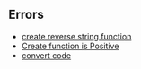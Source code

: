 ## Errors

- [create reverse string function](./reverseString.js)
- [Create function is Positive](./isNumberPositive.js)
- [convert code](./convertCode.js)
